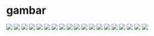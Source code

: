 # gambar
<img src = "kesehatan/k1.png">
<img src = "kesehatan/k2.png">
<img src = "kesehatan/k3.png">
<img src = "kesehatan/k4.png">
<img src = "kesehatan/k5.png">
<img src = "kesehatan/k6.png">
<img src = "Screenshot 2025-10-30 200557.png">
<img src ="mapchart.png">
<img src ="mapchart2.png">
<img src ="mapchar3.png">
<img src ="mapchart4.png">
<img src = "Desain tanpa judul (8).jpg">
<img src = "Screenshot 2025-10-17 100808.png">
<img src = "Screenshot 2025-10-22 183928.png">
<img src = "Screenshot 2025-10-22 185052.png">
<img src = "Screenshot 2025-10-26 021559.png">
<img src = "Screenshot 2025-10-26 211631.png">
<img src = "Hacking (2).jpg">
<img src = "Screenshot 2025-10-27 213625.png">
